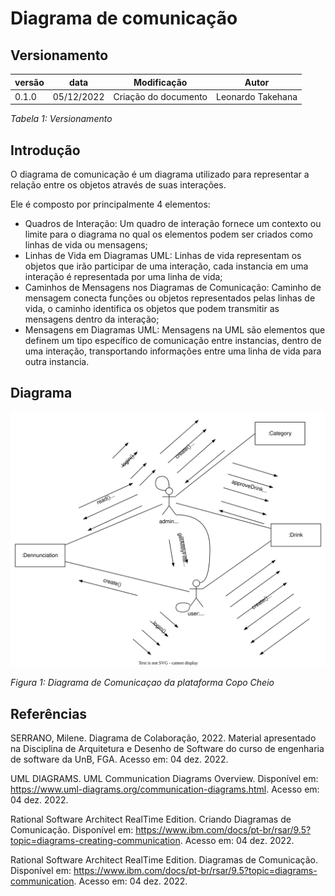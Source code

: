 # Diagrama de comunicação

## Versionamento


versão | data | Modificação | Autor
-------|------|-------------|------
0.1.0 | 05/12/2022 | Criação do documento | Leonardo Takehana

*Tabela 1: Versionamento*

## Introdução

O diagrama de comunicação é um diagrama utilizado para representar a relação entre os objetos através de suas interações.

Ele é composto por principalmente 4 elementos:

* Quadros de Interação: Um quadro de interação fornece um contexto ou limite para o diagrama no qual os elementos podem ser criados como linhas de vida ou mensagens;
* Linhas de Vida em Diagramas UML: Linhas de vida representam os objetos que irão participar de uma interação, cada instancia em uma interação é representada por uma linha de vida;
* Caminhos de Mensagens nos Diagramas de Comunicação: Caminho de mensagem conecta funções ou objetos representados pelas linhas de vida, o caminho identifica os objetos que podem transmitir as mensagens dentro da interação;
* Mensagens em Diagramas UML: Mensagens na UML são elementos que definem um tipo específico de comunicação entre instancias, dentro de uma interação, transportando informações entre uma linha de vida para outra instancia.




## Diagrama

![Diagrama de Comunicação](./assets/DiagramaComunicacao/DiagramaDeComunicacao.svg)

*Figura 1: Diagrama de Comunicaçao da plataforma Copo Cheio* 



## Referências

SERRANO, Milene. Diagrama de Colaboração, 2022. Material apresentado na Disciplina de Arquitetura e Desenho de Software do curso de engenharia de software da UnB, FGA. Acesso em: 04 dez. 2022.

UML DIAGRAMS. UML Communication Diagrams Overview. Disponível em: https://www.uml-diagrams.org/communication-diagrams.html. Acesso em: 04 dez. 2022.

Rational Software Architect RealTime Edition. Criando Diagramas de Comunicação. Disponível em: https://www.ibm.com/docs/pt-br/rsar/9.5?topic=diagrams-creating-communication.   Acesso em: 04 dez. 2022.

Rational Software Architect RealTime Edition. Diagramas de Comunicação. Disponível em: https://www.ibm.com/docs/pt-br/rsar/9.5?topic=diagrams-communication.   Acesso em: 04 dez. 2022.


